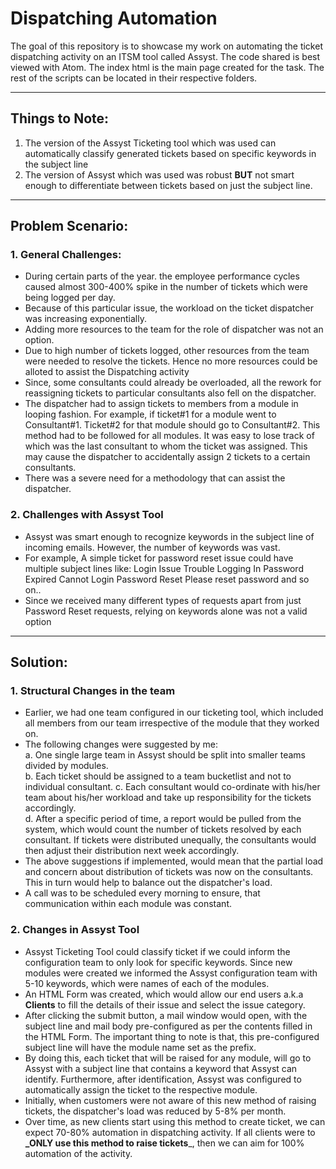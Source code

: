# Dispatching Automation

The goal of this repository is to showcase my work on automating the ticket dispatching activity on an ITSM tool called Assyst.
The code shared is best viewed with Atom.
The index html is the main page created for the task. The rest of the scripts can be located in their respective folders.

----

## Things to Note:
1. The version of the Assyst Ticketing tool which was used can automatically classify generated tickets based on specific keywords in the subject line
2. The version of Assyst which was used was robust **BUT** not smart enough to differentiate between tickets based on just the subject line.

----

## Problem Scenario:

### 1. General Challenges:
+ During certain parts of the year. the employee performance cycles caused almost 300-400% spike in the number of tickets which were being logged per day.
+ Because of this particular issue, the workload on the ticket dispatcher was increasing exponentially.
+ Adding more resources to the team for the role of dispatcher was not an option.
+ Due to high number of tickets logged, other resources from the team were needed to resolve the tickets. Hence no more resources could be alloted to assist the Dispatching activity
+ Since, some consultants could already be overloaded, all the rework for reassigning tickets to particular consultants also fell on the dispatcher.
+ The dispatcher had to assign tickets to members from a module in looping fashion. For example, if ticket#1 for a module went to Consultant#1. Ticket#2 for that module should go to Consultant#2. This method had to be followed for all modules. It was easy to lose track of which was the last consultant to whom the ticket was assigned. This may cause the dispatcher to accidentally assign 2 tickets to a certain consultants.
+ There was a severe need for a methodology that can assist the dispatcher.

### 2. Challenges with Assyst Tool
+ Assyst was smart enough to recognize keywords in the subject line of incoming emails. However, the number of keywords was vast.
+ For example, A simple ticket for password reset issue could have multiple subject lines like: 
   Login Issue
   Trouble Logging In
   Password Expired
   Cannot Login
   Password Reset
   Please reset password
   and so on..
+ Since we received many different types of requests apart from just Password Reset requests, relying on keywords alone was not a valid option

----

## Solution:


### 1. Structural Changes in the team
+ Earlier, we had one team configured in our ticketing tool, which included all members from our team irrespective of the module that they worked on.
+ The following changes were suggested by me:  
   a. One single large team in Assyst should be split into smaller teams divided by modules.  
   b. Each ticket should be assigned to a team bucketlist and not to individual consultant.
   c. Each consultant would co-ordinate with his/her team about his/her workload and take up responsibility for the tickets accordingly.  
   d. After a specific period of time, a report would be pulled from the system, which would count the number of tickets resolved by each consultant. If tickets were distributed unequally, the consultants would then adjust their distribution next week accordingly.  
+ The above suggestions if implemented, would mean that the partial load and concern about distribution of tickets was now on the consultants. This in turn would help to balance out the dispatcher's load.
+ A call was to be scheduled every morning to ensure, that communication within each module was constant.

### 2. Changes in Assyst Tool
+ Assyst Ticketing Tool could classify ticket if we could inform the configuration team to only look for specific keywords. Since new modules were created we informed the Assyst configuration team with 5-10 keywords, which were names of each of the modules.
+ An HTML Form was created, which would allow our end users a.k.a **Clients** to fill the details of their issue and select the issue category.  
+ After clicking the submit button, a mail window would open, with the subject line and mail body pre-configured as per the contents filled in the HTML Form. The important thing to note is that, this pre-configured subject line will have the module name set as the prefix.
+ By doing this, each ticket that will be raised for any module, will go to Assyst with a subject line that contains a keyword that Assyst can identify. Furthermore, after identification, Assyst was configured to automatically assign the ticket to the respective module.
+ Initially, when customers were not aware of this new method of raising tickets, the dispatcher's load was reduced by 5-8% per month.
+ Over time, as new clients start using this method to create ticket, we can expect 70-80% automation in dispatching activity. If all clients were to **_ONLY use this method to raise tickets**_, then we can aim for 100% automation of the activity.
